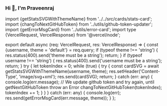 ### Hi 👋, I'm Praveenraj

<!--
**Praveenraj59/Praveenraj59** is a ✨ _special_ ✨ repository because its `README.md` (this file) appears on your GitHub profile.

Here are some ideas to get you started:

- 🔭 I’m currently working on ...
- 🌱 I’m currently learning ...
- 👯 I’m looking to collaborate on ...
- 🤔 I’m looking for help with ...
- 💬 Ask me about ...
- 📫 How to reach me: ...
- 😄 Pronouns: ...
- ⚡ Fun fact: ...
-->

import {getStatsSVGWithThemeName} from '../../src/cards/stats-card';
import {changToNextGitHubToken} from '../utils/github-token-updater';
import {getErrorMsgCard} from '../utils/error-card';
import type {VercelRequest, VercelResponse} from '@vercel/node';

export default async (req: VercelRequest, res: VercelResponse) => {
    const {username, theme = 'default'} = req.query;
    if (typeof theme !== 'string') {
        res.status(400).send('theme must be a string');
        return;
    }
    if (typeof username !== 'string') {
        res.status(400).send('username must be a string');
        return;
    }
    try {
        let tokenIndex = 0;
        while (true) {
            try {
                const cardSVG = await getStatsSVGWithThemeName(username, theme);
                res.setHeader('Content-Type', 'image/svg+xml');
                res.send(cardSVG);
                return;
            } catch (err: any) {
                console.log(err.message);
                // We update github token and try again, until getNextGitHubToken throw an Error
                changToNextGitHubToken(tokenIndex);
                tokenIndex += 1;
            }
        }
    } catch (err: any) {
        console.log(err);
        res.send(getErrorMsgCard(err.message, theme));
    }
};
